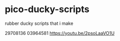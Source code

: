 # pico-ducky-scripts
rubber ducky scripts that i make 



29708136
03964581
https://youtu.be/2psoLaaVO1U
